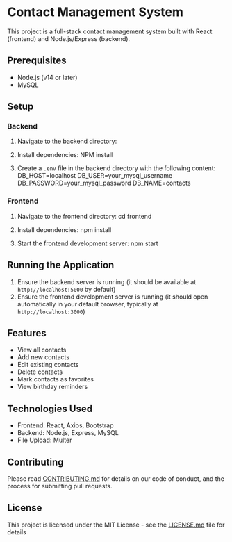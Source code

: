 # Contact Management System

This project is a full-stack contact management system built with React (frontend) and Node.js/Express (backend).

## Prerequisites

- Node.js (v14 or later)
- MySQL

## Setup

### Backend

1. Navigate to the backend directory:

2. Install dependencies: NPM install

3. Create a `.env` file in the backend directory with the following content:
DB_HOST=localhost
   DB_USER=your_mysql_username
   DB_PASSWORD=your_mysql_password
   DB_NAME=contacts


### Frontend

1. Navigate to the frontend directory:
   cd frontend

2. Install dependencies:
   npm install

3. Start the frontend development server:
  npm start

## Running the Application

1. Ensure the backend server is running (it should be available at `http://localhost:5000` by default)
2. Ensure the frontend development server is running (it should open automatically in your default browser, typically at `http://localhost:3000`)

## Features

- View all contacts
- Add new contacts
- Edit existing contacts
- Delete contacts
- Mark contacts as favorites
- View birthday reminders

## Technologies Used

- Frontend: React, Axios, Bootstrap
- Backend: Node.js, Express, MySQL
- File Upload: Multer

## Contributing

Please read [CONTRIBUTING.md](CONTRIBUTING.md) for details on our code of conduct, and the process for submitting pull requests.

## License

This project is licensed under the MIT License - see the [LICENSE.md](LICENSE.md) file for details
